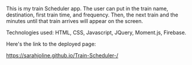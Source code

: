This is my train Scheduler app.
The user can put in the train name, destination, first train time, and frequency. Then, the next train and the minutes until that train arrives will appear on the screen.

Technologies used: HTML, CSS, Javascript, JQuery, Moment.js, Firebase.

Here's the link to the deployed page:

https://sarahjoline.github.io/Train-Scheduler-/
